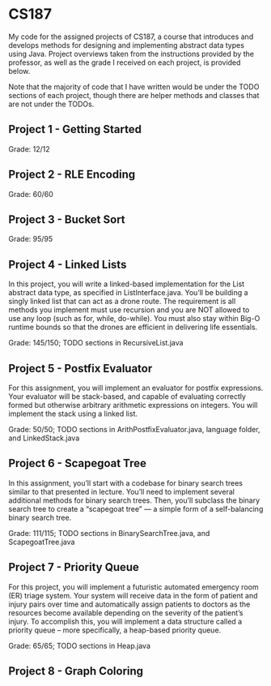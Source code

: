 # CS187

My code for the assigned projects of CS187, a course that introduces and develops methods for designing and implementing abstract data types using Java. Project overviews taken from the instructions provided by the professor, as well as the grade I received on each project, is provided below.

Note that the majority of code that I have written would be under the TODO sections of each project, though there are helper methods and classes that are not under the TODOs.

## Project 1 - Getting Started



Grade: 12/12

## Project 2 - RLE Encoding



Grade: 60/60

## Project 3 - Bucket Sort


Grade: 95/95

## Project 4 - Linked Lists

In this project, you will write a linked-based implementation for the List abstract data type, as specified in ListInterface.java. You’ll be building a singly linked list that can act as a drone route. The requirement is all methods you implement must use recursion and you are NOT allowed to use any loop (such as for, while, do-while). You must also stay within Big-O runtime bounds so that the drones are efficient in delivering life essentials.

Grade: 145/150; TODO sections in RecursiveList.java

## Project 5 - Postfix Evaluator

For this assignment, you will implement an evaluator for postfix expressions. Your evaluator will be stack-based, and capable of evaluating correctly formed but otherwise arbitrary arithmetic expressions on integers. You will implement the stack using a linked list.

Grade: 50/50; TODO sections in ArithPostfixEvaluator.java, language folder, and LinkedStack.java

## Project 6 - Scapegoat Tree

In this assignment, you’ll start with a codebase for binary search trees similar to that presented in lecture. You’ll need to implement several additional methods for binary search trees. Then, you’ll subclass the binary search tree to create a “scapegoat tree” — a simple form of a self-balancing binary search tree.

Grade: 111/115; TODO sections in BinarySearchTree.java, and ScapegoatTree.java

## Project 7 - Priority Queue

For this project, you will implement a futuristic automated emergency room (ER) triage system. Your system will receive data in the form of patient and injury pairs over time and automatically assign patients to doctors as the resources become available depending on the severity of the patient’s injury. To accomplish this, you will implement a data structure called a priority queue – more specifically, a heap-based priority queue.

Grade: 65/65; TODO sections in Heap.java

## Project 8 - Graph Coloring
